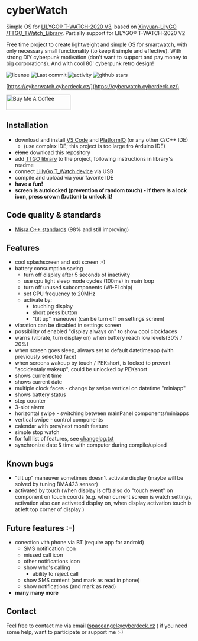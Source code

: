 # cyberWatch

Simple OS for [LILYGO® T-WATCH-2020 V3](https://www.lilygo.cc/products/t-watch-2020-v3), based on [ Xinyuan-LilyGO /TTGO_TWatch_Library](https://github.com/Xinyuan-LilyGO/TTGO_TWatch_Library). Partially support for LILYGO® T-WATCH-2020 V2

Free time project to create lightweight and simple OS for smartwatch, with only necessary small functionality (to keep it simple and effective). With strong DIY cyberpunk motivation (don't want to support and pay money to big corporations). And with cool 80' cyberpunk retro design!

![license](https://img.shields.io/github/license/spaceangel/cyberwatch?style=for-the-badge)
![Last commit](https://img.shields.io/github/last-commit/spaceangel/cyberwatch?style=for-the-badge)
![activity](https://img.shields.io/github/commit-activity/m/spaceangel/cyberwatch?style=for-the-badge)
![github stars](https://img.shields.io/github/stars/spaceangel/cyberwatch?style=for-the-badge)

[https://cyberwatch.cyberdeck.cz/](https://cyberwatch.cyberdeck.cz/)

<a href="https://www.buymeacoffee.com/cyberwatchos" target="_blank"><img src="https://cdn.buymeacoffee.com/buttons/default-orange.png" alt="Buy Me A Coffee" height="41" width="174"></a>


## Installation

 - download and install [VS Code](https://code.visualstudio.com/download) and [PlatformIO](https://platformio.org/install/ide?install=vscode) (or any other C/C++ IDE)
    - (use complex IDE; this project is too large fro Arduino IDE)
 - ~~clone~~ download this repository
 - add [TTGO library](https://github.com/Xinyuan-LilyGO/TTGO_TWatch_Library) to the project, following instructions in library's readme
 - connect [LillyGo T_Watch device](http://www.lilygo.cn/prod_view.aspx?TypeId=50053&Id=1380&FId=t3:50053:3) via USB
 - compile and upload via your favorite IDE
 - __have a fun!__
 - __screen is autolocked (prevention of random touch) - if there is a lock icon, press crown (button) to unlock it!__

## Code quality & standards
 - [Misra C++ standards](https://www.misra.org.uk/) (98% and still improving)

## Features

 - cool splashscreen and exit screen :-)
 - battery consumption saving
   - turn off display after 5 seconds of inactivity
   - use cpu light sleep mode cycles (100ms) in main loop
   - turn off unused subcomponents (WI-FI chip)
   - set CPU frequency to 20MHz
   - activate by:
     - touching display
     - short press button
     - "tilt up" maneuver (can be turn off on settings screen)
 - vibration can be disabled in settings screen
 - possibility of enabled "display always on" to show cool clockfaces
 - warns (vibrate, turn display on) when battery reach low levels(30% / 20%)
 - when screen goes sleep, always set to default datetimeapp (with previously selected face)
 - when screens wakeup by touch / PEKshort, is locked to prevent "accidentaly wakeup", could be unlocked by PEKshort
 - shows current time
 - shows current date
 - multiple clock faces - change by swipe vertical on datetime "miniapp"
 - shows battery status
 - step counter
 - 3-slot alarm
 - horizontal swipe - switching between mainPanel components/miniapps
 - vertical swipe - control components
 - calendar with prev/next month feature
 - simple stop watch
 - for full list of features, see [changelog.txt](changelog.txt)
 - synchronize date & time with computer during compile/upload

## Known bugs
 - "tilt up" maneuver sometimes doesn't activate display (maybe will be solved by tuning BMA423 sensor)
 - activated by touch (when display is off) also do "touch event" on component on touch coords (e.g. when current screen is watch settings, activation also can activated display on, when display activation touch is at left top corner of display )

## Future features :-)
 - conection vith phone via BT (require app for android)
   - SMS notification icon
   - missed call icon
   - other notifications icon
   - show who's calling
     - ability to reject call
   - show SMS content (and mark as read in phone)
   - show notifications (and mark as read)
 - __many many more__

## Contact

Feel free to contact me via email (spaceangel@cyberdeck.cz ) if you need some help, want to participate or support me :-)
